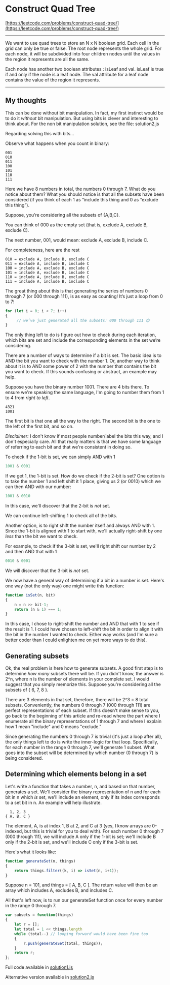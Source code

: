 # Construct Quad Tree

[https://leetcode.com/problems/construct-quad-tree/](https://leetcode.com/problems/construct-quad-tree/)

---
We want to use quad trees to store an N x N boolean grid. Each cell in the grid can only be true or false. The root node represents the whole grid. For each node, it will be subdivided into four children nodes until the values in the region it represents are all the same.

Each node has another two boolean attributes : isLeaf and val. isLeaf is true if and only if the node is a leaf node. The val attribute for a leaf node contains the value of the region it represents.

---

## My thoughts

This can be done without bit manipulation.  In fact, my first instinct would be to do it *without* bit manipulation.  But using bits is clever and interesting to think about.  For the non bit manipulation solution, see the file: solution2.js

Regarding solving this with bits...

Observe what happens when you count in binary:

```000
001
010
011
100
101
110
111
```

Here we have 8 numbers in total, the numbers 0 through 7.  What do you notice about them?  What you should notice is that all the subsets have been considered (if you think of each 1 as “include this thing and 0 as “exclude this thing”).

Suppose, you’re considering all the subsets of {A,B,C}.

You can think of 000 as the empty set (that is, exclude A, exclude B, exclude C).

The next number, 001, would mean: exclude A, exclude B, include C.

For completeness, here are the rest

```
010 = exclude A, include B, exclude C
011 = exclude A, include B, include C
100 = include A, exclude B, exclude C
101 = include A, exclude B, include C
110 = include A, include B, exclude C
111 = include A, include B, include C
```

The great thing about this is that generating the series of numbers 0 through 7 (or 000 through 111), is as easy as counting!  It’s just a loop from 0 to 7!

```javascript
for (let i = 0; i < 7; i++)
{
     // we’ve just generated all the subsets: 000 through 111 😊
}
```

The only thing left to do is figure out how to check during each iteration, which bits are set and include the corresponding elements in the set we’re considering.

There are a number of ways to determine if a bit is set. The basic idea is to AND the bit you want to check with the number 1.  Or, another way to think about it is to AND some power of 2 with the number that contains the bit you want to check.  If this sounds confusing or abstract, an example may help.

Suppose you have the binary number 1001. There are 4 bits there. To ensure we're speaking the same language, I'm going to number them from 1 to 4 from *right to left*.

```
4321
1001
```

The first bit is that one all the way to the right.  The second bit is the one to the left of the first bit, and so on.

*Disclaimer:* I don't know if most people number/label the bits this way, and I don't especially care.  All that really matters is that we have some language of referring to each bit and that we're consistent in doing so.

To check if the 1-bit is set, we can simply AND with 1

```javascript
1001 & 0001
```

If we get 1, the 1-bit is set.  How do we check if the 2-bit is set?  One option is to take the number 1 and left shift it 1 place, giving us 2 (or 0010) which we can then AND with our number:

```javascript
1001 & 0010
```

In this case, we'll discover that the 2-bit is *not* set.

We can continue left-shifting 1 to check all of the bits.

Another option, is to right shift the number itself and always AND with 1.  Since the 1-bit is aligned with 1 to start with, we'll actually right-shift by one *less* than the bit we want to check.

For example, to check if the 3-bit is set, we'll right shift our number by 2 and then AND that with 1

```javascript
0010 & 0001
```

We will discover that the 3-bit is *not* set.

We now have a general way of determining if a bit in a number is set.  Here's one way (not the only way) one might write this function:

```javascript
function isSet(n, bit)
{
    n = n >> bit-1;
    return (n & 1) === 1;
}
```

In this case, I chose to right-shift the number and AND that with 1 to see if the result is 1.  I could have chosen to left-shift the bit in order to align it with the bit in the number I wanted to check.  Either way works (and I'm sure a better coder than I could enlighten me on yet more ways to do this).

## Generating subsets

Ok, the real problem is here how to generate subsets.  A good first step is to determine *how many* subsets there will be.  If you didn't know, the answer is 2^n, where n is the number of elements in your complete set.  I would suggest that you simply memorize this.  Suppose you're considering all the subsets of { 6, 7, 8 }.

There are 3 elements in that set, therefore, there will be 2^3 = 8 total subsets.  Conveniently, the numbers 0 through 7 (000 through 111) are perfect representations of each subset.  If this doesn't make sense to you, go back to the beginning of this article and re-read where the part where I enumerate all the binary representations of 1 through 7 and where I explain how 1 mean "include" and 0 means "exclude."

Since generating the numbers 0 through 7 is trivial (it's just a loop after all), the only things left to do is write the inner-logic for that loop.  Specifically, for each number in the range 0 through 7, we'll generate 1 subset.  What goes into the subset will be determined by which number (0 through 7) is being considered.

## Determining which elements belong in a set

Let's write a function that takes a number, n, and based on that number, generates a set.  We'll consider the binary representation of n and for each bit in n which *is* set, we'll include an element, only if its index corresponds to a set bit in n.  An example will help illustrate.

```
  1, 2, 3
{ A, B, C }
```

The element, A, is at index 1, B at 2, and C at 3 (yes, I know arrays are 0-indexed, but this is trivial for you to deal with).  For each number 0 through 7 (000 through 111), we will include A only if the 1-bit is set; we'll include B only if the 2-bit is set, and we'll include C only if the 3-bit is set.

Here's what it looks like:

```javascript
function generateSet(n, things)
{
    return things.filter((k, i) => isSet(n, i+1));
}
```

Suppose n = 101, and things = [ A, B, C ]. The return value will then be an array which includes A, excludes B, and includes C.  

All that's left now, is to run our generateSet function once for every number in the range 0 through 7.

```javascript
var subsets = function(things)
{
    let r = [];
    let total = 1 << things.length
    while (total--)	// looping forward would have been fine too
    {
        r.push(generateSet(total, things));
    }    
    return r;
};
```

Full code available in [solution1.js](solution1.js)

Alternative version available in [solution2.js](solution2.js)


